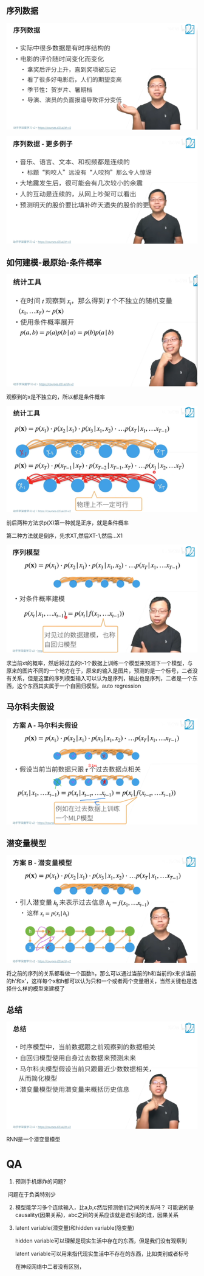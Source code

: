 ## 序列数据

![image-20220905095418521](35_%E5%BA%8F%E5%88%97%E6%A8%A1%E5%9E%8B.assets/image-20220905095418521.png)

![image-20220905095449700](35_%E5%BA%8F%E5%88%97%E6%A8%A1%E5%9E%8B.assets/image-20220905095449700.png)

## 如何建模-最原始-条件概率

![image-20220905095620483](35_%E5%BA%8F%E5%88%97%E6%A8%A1%E5%9E%8B.assets/image-20220905095620483.png)

观察到的x是不独立的，所以都是条件概率

![image-20220905100010110](35_%E5%BA%8F%E5%88%97%E6%A8%A1%E5%9E%8B.assets/image-20220905100010110.png)

前后两种方法求p(X)第一种就是正序，就是条件概率

第二种方法就是倒序，先求XT,然后XT-1,然后...X1

![image-20220905100423365](35_%E5%BA%8F%E5%88%97%E6%A8%A1%E5%9E%8B.assets/image-20220905100423365.png)

求当前xt的概率，然后将过去的t-1个数据上训练一个模型来预测下一个模型，与原来的图片不同的一个地方在于，原来的输入是图片，预测的是一个标号，二者没有关系，但是这里的序列模型输入可以认为是序列，输出也是序列，二者是一个东西，这个东西其实属于一个自回归模型。auto regression

## 马尔科夫假设

![image-20220905101314281](35_%E5%BA%8F%E5%88%97%E6%A8%A1%E5%9E%8B.assets/image-20220905101314281.png)

## 潜变量模型 

![image-20220905101624761](35_%E5%BA%8F%E5%88%97%E6%A8%A1%E5%9E%8B.assets/image-20220905101624761.png)

将之前的序列的关系都看做一个函数h，那么可以通过当前的h和当前的x来求当前的h'和x'，这样每个x和h都可以认为只和一个或者两个变量相关，当然关键也是选择什么样的模型来建模了

## 总结

![image-20220905101949766](35_%E5%BA%8F%E5%88%97%E6%A8%A1%E5%9E%8B.assets/image-20220905101949766.png)

RNN是一个潜变量模型

# QA

1. 预测手机爆炸的问题?

​    问题在于负类特别少

2. 模型能学习多个连续输入，比a,b,c然后预测他们之间的关系吗？
    可能说的是causality(因果关系)，abc之间的关系应该就是谁引起的谁，因果关系

3. latent variable(潜变量)和hidden variable(隐变量)

    hidden variable可以理解是现实生活中存在的东西，但是我们没有观察到

    latent variable可以用来指代现实生活中不存在的东西，比如类别或者标号

    在神经网络中二者没有区别，